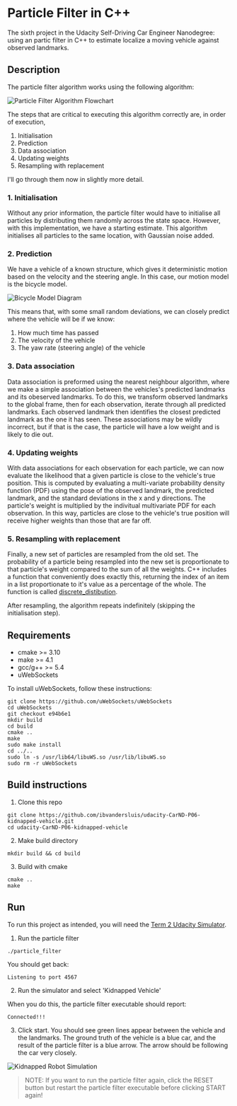 # Particle Filter in C++

The sixth project in the Udacity Self-Driving Car Engineer Nanodegree: using an partic filter in C++ to estimate localize a moving vehicle against observed landmarks.

## Description

The particle filter algorithm works using the following algorithm:

![Particle Filter Algorithm Flowchart](https://user-images.githubusercontent.com/14826664/193294008-6de88409-48c1-40af-ae91-304e7890a90c.png)

The steps that are critical to executing this algorithm correctly are, in order of execution,

1. Initialisation
2. Prediction
3. Data association
4. Updating weights
5. Resampling with replacement

I'll go through them now in slightly more detail.

### 1. Initialisation

Without any prior information, the particle filter would have to initialise all particles by distributing them randomly across the state space.
However, with this implementation, we have a starting estimate.
This algorithm initialises all particles to the same location, with Gaussian noise added.

### 2. Prediction

We have a vehicle of a known structure, which gives it deterministic motion based on the velocity and the steering angle.
In this case, our motion model is the bicycle model.

![Bicycle Model Diagram](https://user-images.githubusercontent.com/14826664/194922426-686ba820-2d36-4ae4-811d-9bb983e85dc0.png)

This means that, with some small random deviations, we can closely predict where the vehicle will be if we know:

1. How much time has passed
2. The velocity of the vehicle
3. The yaw rate (steering angle) of the vehicle

### 3. Data association

Data association is preformed using the nearest neighbour algorithm, where we make a simple association between the vehicles's predicted landmarks and its obeserved landmarks.
To do this, we transform observed landmarks to the global frame, then for each observation, iterate through all predicted landmarks.
Each observed landmark then identifies the closest predicted landmark as the one it has seen.
These associations may be wildly incorrect, but if that is the case, the particle will have a low weight and is likely to die out.

### 4. Updating weights

With data associations for each observation for each particle, we can now evaluate the likelihood that a given particle is close to the vehicle's true position.
This is computed by evaluating a multi-variate probability density function (PDF) using the pose of the observed landmark, the predicted landmark, and the standard deviations in the x and y directions.
The particle's weight is multiplied by the indivitual multivariate PDF for each observation.
In this way, particles are close to the vehicle's true position will receive higher weights than those that are far off.

### 5. Resampling with replacement

Finally, a new set of particles are resampled from the old set.
The probability of a particle being resampled into the new set is proportionate to that particle's weight compared to the sum of all the weights.
C++ includes a function that conveniently does exactly this, returning the index of an item in a list proportionate to it's value as a percentage of the whole.
The function is called [discrete_distibution](https://en.cppreference.com/w/cpp/numeric/random/discrete_distribution).

After resampling, the algorithm repeats indefinitely (skipping the initialisation step).

## Requirements

- cmake >= 3.10
- make >= 4.1
- gcc/g++ >= 5.4
- uWebSockets

To install uWebSockets, follow these instructions:
```
git clone https://github.com/uWebSockets/uWebSockets 
cd uWebSockets
git checkout e94b6e1
mkdir build
cd build
cmake ..
make 
sudo make install
cd ../..
sudo ln -s /usr/lib64/libuWS.so /usr/lib/libuWS.so
sudo rm -r uWebSockets
```

## Build instructions

1. Clone this repo
```
git clone https://github.com/ibvandersluis/udacity-CarND-P06-kidnapped-vehicle.git
cd udacity-CarND-P06-kidnapped-vehicle
```
2. Make build directory
```
mkdir build && cd build
```
3. Build with cmake
```
cmake ..
make
```

## Run

To run this project as intended, you will need the [Term 2 Udacity Simulator](https://github.com/udacity/self-driving-car-sim/releases/).

1. Run the particle filter
```
./particle_filter
```
You should get back:
```
Listening to port 4567
```
2. Run the simulator and select 'Kidnapped Vehicle'

When you do this, the particle filter executable should report:
```
Connected!!!
```
3. Click start. You should see green lines appear between the vehicle and the landmarks. The ground truth of the vehicle is a blue car, and the result of the particle filter is a blue arrow. The arrow should be following the car very closely.

![Kidnapped Robot Simulation](https://user-images.githubusercontent.com/14826664/194925819-6f3a5839-f192-40b7-8f86-706f131c7d4d.png)

> NOTE: If you want to run the particle filter again, click the RESET button but restart the particle filter executable before clicking START again!
